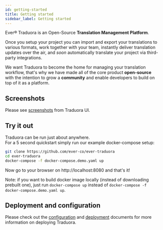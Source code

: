 ```yaml
---
id: getting-started
title: Getting started
sidebar_label: Getting started
---
```


Ever® Traduora is an Open-Source **Translation Management Platform**.

Once you setup your project you can import and export your translations to various formats, work together with your team, instantly deliver translation updates over the air, and _soon_ automatically translate your project via third-party integrations.

We want Traduora to become the home for managing your translation workflow, that's why we have made all of the core product **open-source** with the intention to grow a **community** and enable developers to build on top of it as a platform.

## Screenshots

Please see [screenshots](screenshots.md) from Traduora UI.

## Try it out

Traduora can be run just about anywhere.  
For a 5 second quickstart simply run our example docker-compose setup:

```sh
git clone https://github.com/ever-co/ever-traduora
cd ever-traduora
docker-compose -f docker-compose.demo.yaml up
```

Now go to your browser on http://localhost:8080 and that's it!

Note: if you want to build docker image locally (instead of downloading prebuilt one), just run `docker-compose up` instead of `docker-compose -f docker-compose.demo.yaml up`.

## Deployment and configuration

Please check out the [configuration](configuration.md) and [deployment](deployment.md) documents for more information on deploying Traduora.
